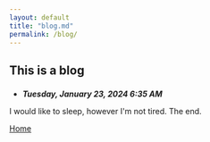 ```yaml
---
layout: default
title: "blog.md"
permalink: /blog/
---
```


## <p style="center">This is a blog</p>

- ***Tuesday, January 23, 2024 6:35 AM***

I would like to sleep, however I'm not tired. The end.

[Home](/)
